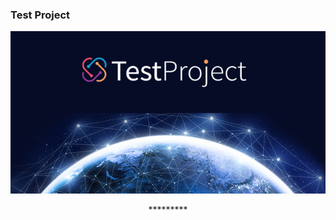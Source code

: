### Test Project


<p align="left" > <img src="assets/img/test.jpg" width="1000px"/> </p>




<p align="center">*********</p>


